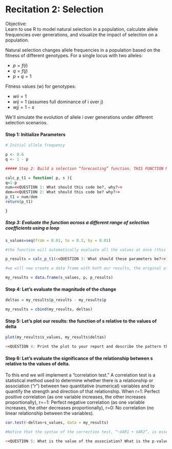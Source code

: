 # Recitation 2: Selection

Objective:  
Learn to use R to model natural selection in a population, calculate allele frequencies over generations, and visualize the impact of selection on a population.

Natural selection changes allele frequencies in a population based on the fitness of different genotypes. For a single locus with two alleles:

* $p = f(i)$ 
* $q = f(j)$
* $p+q=1$

Fitness values (w) for genotypes:

* $wii = 1$
* $wij = 1$  (assumes full  dominance of i over j)
* $wjj = 1-s$

We'll simulate the evolution of allele i over generations under different selection scenarios.

  #### Step 1: Initialize Parameters
```r
# Initial allele frequency

p <- 0.6
q <- 1 - p

##### Step 2: Build a selection “forecasting” function. THIS FUNCTION MUST ONLY USE 2 PARAMETERS (p, s)

calc_p_t1 = function( p, s ){
q=1-p
num=<<QUESTION 1: What should this code be?, why?>>
dem=<<QUESTION 2: What should this code be? why?>>
p_t1 = num/dem
return(p_t1)

}
```
##### Step 3: Evaluate the function across a different range of selection coefficients using a loop

```r
s_values=seq(from = 0.01, to = 0.3, by = 0.01)

#the function will automatically evaluate all the values at once (this is often used when only 1 variable is evaluated…)

p_results = calc_p_t1(<<QUESTION 3: What should these parameters be?>>)

#we will now create a data frame with both our results, the original allele frequency, and our values of s

my_results = data.frame(s_values, p, p_results)
```
  #### Step 4: Let’s evaluate the magnitude of the change
```r
deltas = my_results$p_results - my_results$p

my_results = cbind(my_results, deltas)
```

#### Step 5: Let’s plot our results: the function of s relative to the values of delta
```r
plot(my_results$s_values, my_results$deltas)

<<QUESTION 4: Print the plot to your report and describe the pattern that you see–and its evolutionary significance>>
```

#### Step 6: Let’s evaluate the significance of the relationship between s relative to the values of delta. 
To this end we will implement a “correlation test.” A correlation test is a statistical method used to determine whether there is a relationship or association (“r”) between two quantitative (numerical) variables and to quantify the strength and direction of that relationship. When r=1: Perfect positive correlation (as one variable increases, the other increases proportionally), r=−1: Perfect negative correlation (as one variable increases, the other decreases proportionally), r=0: No correlation (no linear relationship between the variables).

```r
cor.test(~deltas+s_values, data = my_results)

#Notice that the syntax of the correction test, “~VAR1 + VAR2”, is essentially asking is VAR1 correlated to VAR2

<<QUESTION 5: What is the value of the association? What is the p-value of the association? What does this mean about the relationship between the allele frequency change and the strength of selection>>
```
